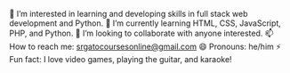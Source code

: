 👀 I’m interested in learning and developing skills in full stack web development and Python.
🌱 I’m currently learning HTML, CSS, JavaScript, PHP, and Python.
💞️ I’m looking to collaborate with anyone interested.
📫 How to reach me: srgatocoursesonline@gmail.com
😄 Pronouns: he/him
⚡ Fun fact: I love video games, playing the guitar, and karaoke!

<!---
srgatocoursesonline/srgatocoursesonline is a ✨ special ✨ repository because its `README.md` (this file) appears on your GitHub profile.
You can click the Preview link to take a look at your changes.
--->
